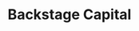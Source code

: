---
layout: firm_page
title: "Backstage Capital"
id: "backstagecapital.com"
permalink: "/backstagecapitalbackstagecapital.com/"
website: "https://backstagecapital.com"
offices: "Los Angeles (United States)"
investment_stages: "Pre-Seed, Seed, Series A"
portfolio_companies: ""
portfolio_link: "https://backstagecapital.com/portfolio"
investment_markets: "Underrepresented Founders (Women, People of Color, LGBTQ): (Software, Enterprise/B2B, Blockchain, FinTech, EdTech, Consumer Tech, Consumer Goods, DTC, E-commerce, FoodTech, Gaming, Digital Health, Digital Media, SaaS, Marketplaces)"
founded_year: "2015"
description: "Backstage Capital invests in companies led by underrepresented founders, including women, people of color, and LGBTQ individuals. They see this as a significant investment opportunity, having already invested in 200 such companies."
linkedin: "https://www.linkedin.com/company/backstage-capital"
twitter: "https://twitter.com/Backstage_Cap"
instagram: ""
team_page: ""
investor_type: "Venture Capital"
crunchbase: "https://www.crunchbase.com/organization/backstage-capital"
pitchbook: "https://pitchbook.com/profiles/investor/154862-38"

# SEO Optimization
meta_title: "Backstage Capital - VC Firm - projectstartups.com"
meta_description: "Backstage Capital, Backstage Capital invests in companies led by underrepresented founders, including women, people of color, and LGBTQ individuals. They see this as a s..."
meta_keywords: "Backstage Capital, Underrepresented Founders (Women, People of Color, LGBTQ): (Software, Enterprise/B2B, Blockchain, FinTech, EdTech, Consumer Tech, Consumer Goods, DTC, E-commerce, FoodTech, Gaming, Digital Health, Digital Media, SaaS, Marketplaces), VC firm, venture capital, startup investor, projectstartups.com"
canonical_url: "https://vc.projectstartups.com/backstagecapitalbackstagecapital.com/"
---